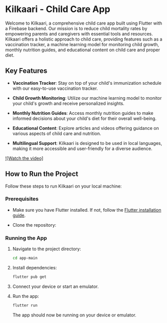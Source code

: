 # Kilkaari - Child Care App

Welcome to Kilkaari, a comprehensive child care app built using Flutter with a Firebase backend. Our mission is to reduce child mortality rates by empowering parents and caregivers with essential tools and resources. Kilkaari offers a holistic approach to child care, providing features such as a vaccination tracker, a machine learning model for monitoring child growth, monthly nutrition guides, and educational content on child care and proper diet.

## Key Features

- **Vaccination Tracker**: Stay on top of your child's immunization schedule with our easy-to-use vaccination tracker.

- **Child Growth Monitoring**: Utilize our machine learning model to monitor your child's growth and receive personalized insights.

- **Monthly Nutrition Guides**: Access monthly nutrition guides to make informed decisions about your child's diet for their overall well-being.

- **Educational Content**: Explore articles and videos offering guidance on various aspects of child care and nutrition.

- **Multilingual Support**: Kilkaari is designed to be used in local languages, making it more accessible and user-friendly for a diverse audience.

[![Watch the video]](https://www.youtube.com/watch?v=Ss646vPw9D8)


## How to Run the Project

Follow these steps to run Kilkaari on your local machine:

### Prerequisites

- Make sure you have Flutter installed. If not, follow the [Flutter installation guide](https://flutter.dev/docs/get-started/install).

- Clone the repository:


### Running the App

1. Navigate to the project directory:

   ```bash
   cd app-main
   ```

2. Install dependencies:

   ```bash
   flutter pub get
   ```

3. Connect your device or start an emulator.

4. Run the app:

   ```bash
   flutter run
   ```

   The app should now be running on your device or emulator.
